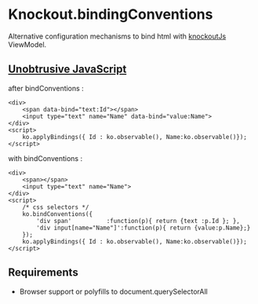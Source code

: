 # Knockout.bindingConventions

Alternative configuration mechanisms to bind html with [knockoutJs](http://knockoutjs.com/) ViewModel.


[Unobtrusive JavaScript](http://en.wikipedia.org/wiki/Unobtrusive_JavaScript)
---

after bindConventions :

	<div>
		<span data-bind="text:Id"></span>
		<input type="text" name="Name" data-bind="value:Name">
	</div>
	<script>
		ko.applyBindings({ Id : ko.observable(), Name:ko.observable()});
	</script>

with bindConventions :

	<div>
		<span></span>
		<input type="text" name="Name">
	</div>
	<script>
		/* css selectors */
		ko.bindConventions({
			'div span'		    :function(p){ return {text :p.Id }; },
			'div input[name="Name"]':function(p){ return {value:p.Name};}
		});
		ko.applyBindings({ Id : ko.observable(), Name:ko.observable()});
	</script>


Requirements
---
- Browser support or polyfills to document.querySelectorAll